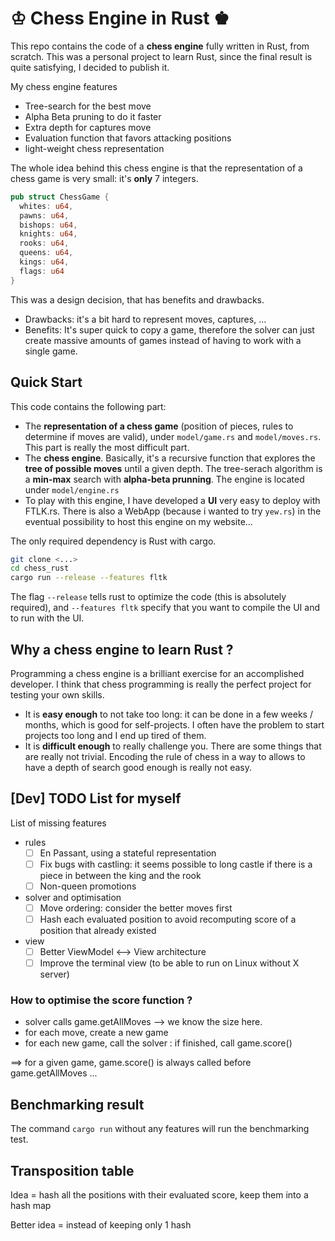 # ♔ Chess Engine in Rust ♚

This repo contains the code of a **chess engine** fully written in Rust, from scratch. This was a personal project to learn Rust, since the final result is quite satisfying, I decided to publish it.

My chess engine features
- Tree-search for the best move
- Alpha Beta pruning to do it faster
- Extra depth for captures move
- Evaluation function that favors attacking positions
- light-weight chess representation 

The whole idea behind this chess engine is that the representation of a chess game is very small: it's **only** 7 integers.

```rust
pub struct ChessGame {
  whites: u64,
  pawns: u64,
  bishops: u64,
  knights: u64,
  rooks: u64,
  queens: u64,
  kings: u64,
  flags: u64
}
```

This was a design decision, that has benefits and drawbacks. 
- Drawbacks: it's a bit hard to represent moves, captures, ...
- Benefits: It's super quick to copy a game, therefore the solver can just create massive amounts of games instead of 
  having to work with a single game.

## Quick Start 

This code contains the following part:
- The **representation of a chess game** (position of pieces, rules to determine if moves are valid), under `model/game.rs` and `model/moves.rs`. This part is really the most difficult part.
- The **chess engine**. Basically, it's a recursive function that explores the **tree of possible moves** until a given depth. The tree-serach algorithm is a **min-max** search with **alpha-beta prunning**. The engine is located under `model/engine.rs`
- To play with this engine, I have developed a **UI** very easy to deploy with FTLK.rs. There is also a WebApp (because i wanted to try `yew.rs`) in the eventual possibility to host this engine on my website... 

The only required dependency is Rust with cargo.

```bash
git clone <...>
cd chess_rust
cargo run --release --features fltk
```

The flag `--release` tells rust to optimize the code (this is absolutely required), and `--features fltk` specify that you want to compile the UI and to run with the UI. 

## Why a chess engine to learn Rust ? 

Programming a chess engine is a brilliant exercise for an accomplished developer. I think that chess programming is really the perfect project for testing your own skills. 
- It is **easy enough** to not take too long: it can be done in a few weeks / months, which is good for self-projects. I often have the problem to start projects too long and I end up tired of them.
- It is **difficult enough** to really challenge you. There are some things that are really not trivial. Encoding the rule of chess in a way to allows to have a depth of search good enough is really not easy.

## [Dev] TODO List for myself

List of missing features
- rules
    - [ ] En Passant, using a stateful representation
    - [ ] Fix bugs with castling: it seems possible to long castle if there is a piece in between the king and the rook
    - [ ] Non-queen promotions
- solver and optimisation
    - [ ] Move ordering: consider the better moves first
    - [ ] Hash each evaluated position to avoid recomputing score of a position that already existed
- view
    - [ ] Better ViewModel <--> View architecture
    - [ ] Improve the terminal view (to be able to run on Linux without X server)

### How to optimise the score function ? 

- solver calls game.getAllMoves --> we know the size here.
- for each move, create a new game 
- for each new game, call the solver : if finished, call game.score()

==> for a given game, game.score() is always called before game.getAllMoves ... 

## Benchmarking result

The command `cargo run` without any features will run the benchmarking test.

## Transposition table

Idea = hash all the positions with their evaluated score, keep them into a hash map

Better idea = instead of keeping only 1 hash



